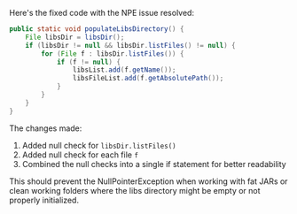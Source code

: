 Here's the fixed code with the NPE issue resolved:

```java
public static void populateLibsDirectory() {
    File libsDir = libsDir();
    if (libsDir != null && libsDir.listFiles() != null) {
        for (File f : libsDir.listFiles()) {
            if (f != null) {
                libsList.add(f.getName());
                libsFileList.add(f.getAbsolutePath());
            }
        }
    }
}
```

The changes made:
1. Added null check for `libsDir.listFiles()`
2. Added null check for each file `f`
3. Combined the null checks into a single if statement for better readability

This should prevent the NullPointerException when working with fat JARs or clean working folders where the libs directory might be empty or not properly initialized.